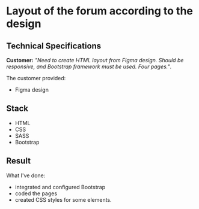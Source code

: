 # Layout of the forum according to the design

## Technical Specifications

**Customer:** *"Need to create HTML layout from Figma design. Should be responsive, and Bootstrap framework must be used. Four pages."*.

The customer provided:

- Figma design

## Stack

- HTML
- CSS
- SASS
- Bootstrap

## Result

What I've done:

- integrated and configured Bootstrap
- coded the pages
- created CSS styles for some elements.
